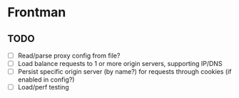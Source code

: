 # Frontman

## TODO
- [ ] Read/parse proxy config from file?
- [ ] Load balance requests to 1 or more origin servers, supporting IP/DNS
- [ ] Persist specific origin server (by name?) for requests through cookies (if enabled in config?)
- [ ] Load/perf testing
